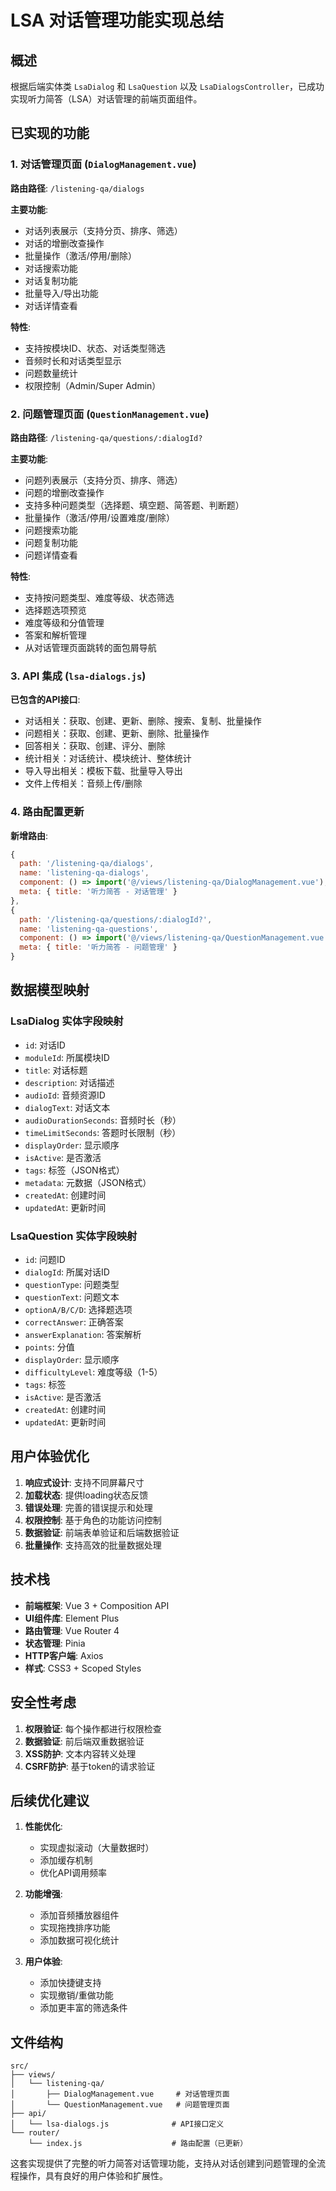 # LSA 对话管理功能实现总结

## 概述
根据后端实体类 `LsaDialog` 和 `LsaQuestion` 以及 `LsaDialogsController`，已成功实现听力简答（LSA）对话管理的前端页面组件。

## 已实现的功能

### 1. 对话管理页面 (`DialogManagement.vue`)

**路由路径**: `/listening-qa/dialogs`

**主要功能**:
- 对话列表展示（支持分页、排序、筛选）
- 对话的增删改查操作
- 批量操作（激活/停用/删除）
- 对话搜索功能
- 对话复制功能
- 批量导入/导出功能
- 对话详情查看

**特性**:
- 支持按模块ID、状态、对话类型筛选
- 音频时长和对话类型显示
- 问题数量统计
- 权限控制（Admin/Super Admin）

### 2. 问题管理页面 (`QuestionManagement.vue`)

**路由路径**: `/listening-qa/questions/:dialogId?`

**主要功能**:
- 问题列表展示（支持分页、排序、筛选）
- 问题的增删改查操作
- 支持多种问题类型（选择题、填空题、简答题、判断题）
- 批量操作（激活/停用/设置难度/删除）
- 问题搜索功能
- 问题复制功能
- 问题详情查看

**特性**:
- 支持按问题类型、难度等级、状态筛选
- 选择题选项预览
- 难度等级和分值管理
- 答案和解析管理
- 从对话管理页面跳转的面包屑导航

### 3. API 集成 (`lsa-dialogs.js`)

**已包含的API接口**:
- 对话相关：获取、创建、更新、删除、搜索、复制、批量操作
- 问题相关：获取、创建、更新、删除、批量操作
- 回答相关：获取、创建、评分、删除
- 统计相关：对话统计、模块统计、整体统计
- 导入导出相关：模板下载、批量导入导出
- 文件上传相关：音频上传/删除

### 4. 路由配置更新

**新增路由**:
```javascript
{
  path: '/listening-qa/dialogs',
  name: 'listening-qa-dialogs',
  component: () => import('@/views/listening-qa/DialogManagement.vue'),
  meta: { title: '听力简答 - 对话管理' }
},
{
  path: '/listening-qa/questions/:dialogId?',
  name: 'listening-qa-questions',
  component: () => import('@/views/listening-qa/QuestionManagement.vue'),
  meta: { title: '听力简答 - 问题管理' }
}
```

## 数据模型映射

### LsaDialog 实体字段映射
- `id`: 对话ID
- `moduleId`: 所属模块ID
- `title`: 对话标题
- `description`: 对话描述
- `audioId`: 音频资源ID
- `dialogText`: 对话文本
- `audioDurationSeconds`: 音频时长（秒）
- `timeLimitSeconds`: 答题时长限制（秒）
- `displayOrder`: 显示顺序
- `isActive`: 是否激活
- `tags`: 标签（JSON格式）
- `metadata`: 元数据（JSON格式）
- `createdAt`: 创建时间
- `updatedAt`: 更新时间

### LsaQuestion 实体字段映射
- `id`: 问题ID
- `dialogId`: 所属对话ID
- `questionType`: 问题类型
- `questionText`: 问题文本
- `optionA/B/C/D`: 选择题选项
- `correctAnswer`: 正确答案
- `answerExplanation`: 答案解析
- `points`: 分值
- `displayOrder`: 显示顺序
- `difficultyLevel`: 难度等级（1-5）
- `tags`: 标签
- `isActive`: 是否激活
- `createdAt`: 创建时间
- `updatedAt`: 更新时间

## 用户体验优化

1. **响应式设计**: 支持不同屏幕尺寸
2. **加载状态**: 提供loading状态反馈
3. **错误处理**: 完善的错误提示和处理
4. **权限控制**: 基于角色的功能访问控制
5. **数据验证**: 前端表单验证和后端数据验证
6. **批量操作**: 支持高效的批量数据处理

## 技术栈

- **前端框架**: Vue 3 + Composition API
- **UI组件库**: Element Plus
- **路由管理**: Vue Router 4
- **状态管理**: Pinia
- **HTTP客户端**: Axios
- **样式**: CSS3 + Scoped Styles

## 安全性考虑

1. **权限验证**: 每个操作都进行权限检查
2. **数据验证**: 前后端双重数据验证
3. **XSS防护**: 文本内容转义处理
4. **CSRF防护**: 基于token的请求验证

## 后续优化建议

1. **性能优化**: 
   - 实现虚拟滚动（大量数据时）
   - 添加缓存机制
   - 优化API调用频率

2. **功能增强**:
   - 添加音频播放器组件
   - 实现拖拽排序功能
   - 添加数据可视化统计

3. **用户体验**:
   - 添加快捷键支持
   - 实现撤销/重做功能
   - 添加更丰富的筛选条件

## 文件结构

```
src/
├── views/
│   └── listening-qa/
│       ├── DialogManagement.vue     # 对话管理页面
│       └── QuestionManagement.vue   # 问题管理页面
├── api/
│   └── lsa-dialogs.js              # API接口定义
└── router/
    └── index.js                    # 路由配置（已更新）
```

这套实现提供了完整的听力简答对话管理功能，支持从对话创建到问题管理的全流程操作，具有良好的用户体验和扩展性。

